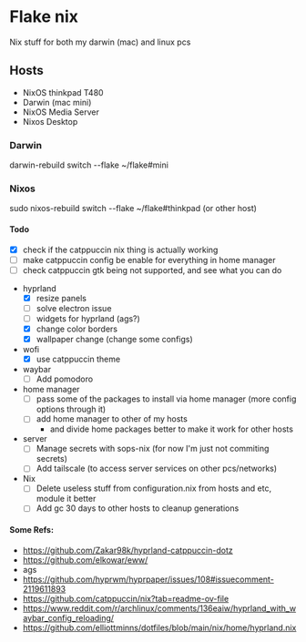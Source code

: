 # Flake nix

Nix stuff for both my darwin (mac) and linux pcs

## Hosts
- NixOS thinkpad T480
- Darwin (mac mini)
- NixOS Media Server
- Nixos Desktop

### Darwin
darwin-rebuild switch --flake ~/flake#mini

### Nixos
sudo nixos-rebuild switch --flake ~/flake#thinkpad (or other host)

#### Todo
- [x] check if the catppuccin nix thing is actually working
- [ ] make catppuccin config be enable for everything in home manager
- [ ] check catppuccin gtk being not supported, and see what you can do
- hyprland
    - [x] resize panels
    - [ ] solve electron issue
    - [ ] widgets for hyprland (ags?)
    - [x] change color borders
    - [x] wallpaper change (change some configs)
- wofi
    - [x] use catppuccin theme
- waybar
    - [ ] Add pomodoro
- home manager
    - [ ] pass some of the packages to install via home manager (more config options through it)
    - [ ] add home manager to other of my hosts 
        - and divide home packages better to make it work for other hosts

- server
    - [ ] Manage secrets with sops-nix (for now I'm just not commiting secrets)
    - [ ] Add tailscale (to access server services on other pcs/networks)

- Nix
    - [ ] Delete useless stuff from configuration.nix from hosts and etc, module it better
    - [ ] Add gc 30 days to other hosts to cleanup generations

#### Some Refs:
- https://github.com/Zakar98k/hyprland-catppuccin-dotz
- https://github.com/elkowar/eww/
- ags
- https://github.com/hyprwm/hyprpaper/issues/108#issuecomment-2119611893
- https://github.com/catppuccin/nix?tab=readme-ov-file
- https://www.reddit.com/r/archlinux/comments/136eaiw/hyprland_with_waybar_config_reloading/
- https://github.com/elliottminns/dotfiles/blob/main/nix/home/hyprland.nix
